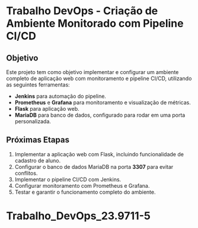 # Trabalho DevOps - Criação de Ambiente Monitorado com Pipeline CI/CD

## Objetivo

Este projeto tem como objetivo implementar e configurar um ambiente completo de aplicação web com monitoramento e pipeline CI/CD, utilizando as seguintes ferramentas:

- **Jenkins** para automação do pipeline.
- **Prometheus** e **Grafana** para monitoramento e visualização de métricas.
- **Flask** para aplicação web.
- **MariaDB** para banco de dados, configurado para rodar em uma porta personalizada.

## Próximas Etapas

1. Implementar a aplicação web com Flask, incluindo funcionalidade de cadastro de aluno.
2. Configurar o banco de dados MariaDB na porta **3307** para evitar conflitos.
3. Implementar o pipeline CI/CD com Jenkins.
4. Configurar monitoramento com Prometheus e Grafana.
5. Testar e garantir o funcionamento completo do ambiente.
# Trabalho_DevOps_23.9711-5
